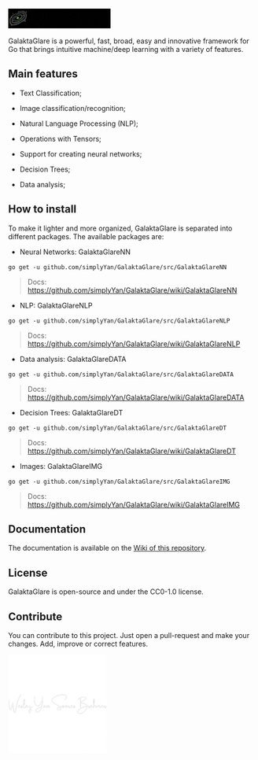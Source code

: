 ![GalaktaGlare](gglare.gif)

GalaktaGlare is a powerful, fast, broad, easy and innovative framework for Go that brings intuitive machine/deep learning with a variety of features.

## Main features

- Text Classification;

- Image classification/recognition;

- Natural Language Processing (NLP);

- Operations with Tensors;

- Support for creating neural networks;

- Decision Trees;

- Data analysis;

## How to install
To make it lighter and more organized, GalaktaGlare is separated into different packages. The available packages are:
- Neural Networks:
GalaktaGlareNN
```
go get -u github.com/simplyYan/GalaktaGlare/src/GalaktaGlareNN
```
> Docs: https://github.com/simplyYan/GalaktaGlare/wiki/GalaktaGlareNN
- NLP:
GalaktaGlareNLP
```
go get -u github.com/simplyYan/GalaktaGlare/src/GalaktaGlareNLP
```
> Docs: https://github.com/simplyYan/GalaktaGlare/wiki/GalaktaGlareNLP
- Data analysis:
GalaktaGlareDATA
```
go get -u github.com/simplyYan/GalaktaGlare/src/GalaktaGlareDATA
```
> Docs: https://github.com/simplyYan/GalaktaGlare/wiki/GalaktaGlareDATA
- Decision Trees: 
GalaktaGlareDT
```
go get -u github.com/simplyYan/GalaktaGlare/src/GalaktaGlareDT
```
> Docs: https://github.com/simplyYan/GalaktaGlare/wiki/GalaktaGlareDT
- Images: 
GalaktaGlareIMG
```
go get -u github.com/simplyYan/GalaktaGlare/src/GalaktaGlareIMG
```
> Docs: https://github.com/simplyYan/GalaktaGlare/wiki/GalaktaGlareIMG

## Documentation
The documentation is available on the [Wiki of this repository](https://github.com/simplyYan/GalaktaGlare/wiki/Docs).

## License
GalaktaGlare is open-source and under the CC0-1.0 license.

## Contribute
You can contribute to this project. Just open a pull-request and make your changes. Add, improve or correct features.

<img src="signature.png" width="200px" height="200px" alt="A project founded by Wesley Yan Soares Brehmer"></img>
